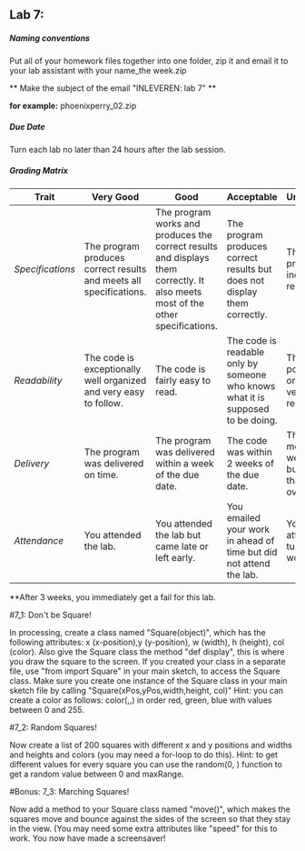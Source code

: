 ## Lab 7: 
 
##### Naming conventions 

Put all of your homework files together into one folder, zip it and email it to your lab assistant with your name_the week.zip 

** Make the subject of the email "INLEVEREN: lab 7" **

**for example:** 
phoenixperry_02.zip


##### Due Date 

Turn each lab no later than 24 hours after the lab session. 

##### Grading Matrix 

Trait | Very Good | Good | Acceptable | Unsatisfactory	
--- |--- | --- | --- | --- |
| *Specifications* | The program produces correct results and meets all specifications. | The program works and produces the correct results and displays them correctly. It also meets most of the other specifications. | The program produces correct results but does not display them correctly. | The program is producing incorrect results.
*Readability* | The code is exceptionally well organized and very easy to follow. | The code is fairly easy to read. | The code is readable only by someone who knows what it is supposed to be doing.| The code is poorly organized and very difficult to read.|
*Delivery* | The program was delivered on time. | The program was delivered within a week of the due date. | The code was within 2 weeks of the due date. | The code was more than 2 weeks overdue but no later than 3 weeks overdue. |
*Attendance* | You attended the lab. | You attended the lab but came late or left early. | You emailed your work in ahead of time but did not attend the lab. | You did not attend and you turned your work in on time |

**After 3 weeks, you immediately get a fail for this lab. 


#7_1: Don't be Square!

In processing, create a class named "Square(object)", which has the following attributes: x (x-position),y (y-position), w (width), h (height), col (color). 
Also give the Square class the method "def display", this is where you draw the square to the screen.
If you created your class in a separate file, use "from <fileName> import Square" in your main sketch, to access the Square class.
Make sure you create one instance of the Square class in your main sketch file by calling "Square(xPos,yPos,width,height, col)"
Hint: you can create a color as follows: color(<value>,<value>,<value>) in order red, green, blue with values between 0 and 255.

#7_2: Random Squares!

Now create a list of 200 squares with different x and y positions and widths and heights and colors (you may need a for-loop to do this).
Hint: to get different values for every square you can use the random(0, <maxRange>) function to get a random value between 0 and maxRange.

#Bonus: 7_3: Marching Squares!

Now add a method to your Square class named "move()", which makes the squares move and bounce against the sides of the screen so that they stay in the view. (You may need some extra attributes like "speed" for this to work.
You now have made a screensaver!
